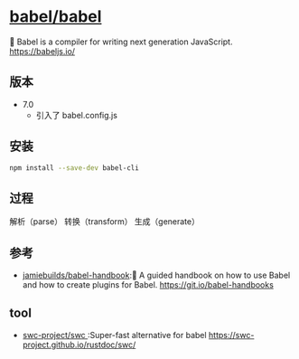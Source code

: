 # [babel/babel](https://github.com/babel/babel)

🐠 Babel is a compiler for writing next generation JavaScript. https://babeljs.io/

## 版本

* 7.0
    - 引入了 babel.config.js

## 安装

```sh
npm install --save-dev babel-cli
```

## 过程

解析（parse）
转换（transform）
生成（generate）

## 参考

* [jamiebuilds/babel-handbook](https://github.com/jamiebuilds/babel-handbook):📘 A guided handbook on how to use Babel and how to create plugins for Babel. https://git.io/babel-handbooks

## tool

* [swc-project/swc
](https://github.com/swc-project/swc):Super-fast alternative for babel https://swc-project.github.io/rustdoc/swc/
